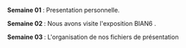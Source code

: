 <b> Semaine 01 </b> : Presentation personnelle.

<b> Semaine 02 </b> : Nous avons visite l'exposition BIAN6 .

<b> Semaine 03 </b> : L'organisation de nos fichiers de présentation
